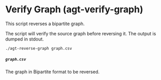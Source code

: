 # Verify Graph (agt-verify-graph)

This script reverses a bipartite graph.

The script will verify the source graph before reversing it. The output is
dumped in stdout.

```
./agt-reverse-graph graph.csv
```

##### `graph.csv`

The graph in Bipartite format to be reversed.
